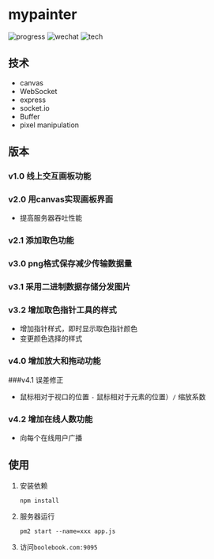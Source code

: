 # mypainter

![progress](http://progressed.io/bar/59?title=progress)	![wechat](https://img.shields.io/badge/WeChat-bairuobing2013-brightgreen.svg)
![tech](https://img.shields.io/badge/tech-canvas%20%7C%20WebSocket%20%7C%20express%20%7C%20socket.io%20%7C%20Buffer%20%7C%20pixel%20manipulation-red.svg)



## 技术

- canvas
- WebSocket
- express
- socket.io
- Buffer
- pixel manipulation



## 版本

### v1.0 线上交互画板功能



### v2.0 用canvas实现画板界面

* 提高服务器吞吐性能

### v2.1 添加取色功能



### v3.0 png格式保存减少传输数据量



### v3.1 采用二进制数据存储分发图片



### v3.2 增加取色指针工具的样式

* 增加指针样式，即时显示取色指针颜色
* 变更颜色选择的样式

### v4.0 增加放大和拖动功能



###v4.1 误差修正

* 鼠标相对于视口的位置 `-` 鼠标相对于元素的位置）`/` 缩放系数



### v4.2 增加在线人数功能

* 向每个在线用户广播

## 使用

1. 安装依赖

   ```npm install```

2. 服务器运行

   ```pm2 start --name=xxx app.js```

3. 访问```boolebook.com:9095```